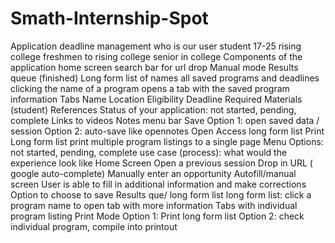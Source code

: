 # Smath-Internship-Spot
Application deadline management 
who is our user 
student 
17-25
rising college freshmen to rising college senior
in college
Components of the application 
home screen
search bar for url drop
Manual mode
Results queue (finished) 
Long form list of names all saved programs and deadlines
clicking the name of a program opens a tab with the saved program information
Tabs
Name
Location
Eligibility
Deadline
Required Materials (student)
References
Status of your application: not started, pending, complete
Links to videos 
Notes
menu bar
Save
Option 1: open saved data / session
Option 2: auto-save like opennotes
Open
Access long form list
Print
Long form list
print multiple program listings to a single page 
Menu Options: not started, pending, complete
use case (process): what would the experience look like
Home Screen
Open a previous session
Drop in URL ( google auto-complete)
Manually enter an opportunity
Autofill/manual screen
User is able to fill in additional information and make corrections 
Option to choose to save
Results que/ long form list
long form list: click a program name to open tab with more information
Tabs with individual program listing
Print Mode
Option 1: Print long form list
Option 2: check individual program, compile into printout


 
 


